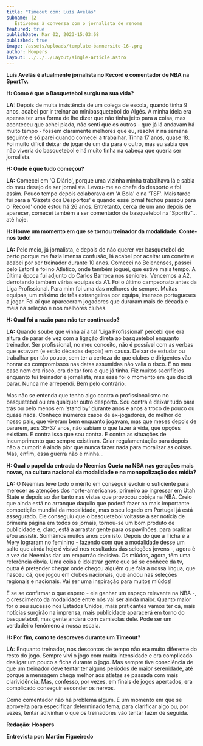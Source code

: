 ```yaml
---
title: "Timeout com: Luís Avelãs"
subname: |2
   Estivemos à conversa com o jornalista de renome
featured: true
publishDate: Mar 02, 2023-15:03:68
published: true
image: /assets/uploads/template-bannersite-16-.png
author: Hoopers
layout: ../../../Layout/single-article.astro
---
```

<!--StartFragment-->

**Luís Avelãs é atualmente jornalista no Record e comentador de NBA na SportTv.** 



**H: Como é que o Basquetebol surgiu na sua vida?** 

**LA:** Depois de muita insistência de um colega de escola, quando tinha 9 anos, acabei por ir treinar ao minibasquetebol do Algés. A minha ideia era apenas ter uma forma de lhe dizer que não tinha jeito para a coisa, mas aconteceu que achei piada, não senti que os outros - que já lá andavam há muito tempo - fossem claramente melhores que eu, resolvi ir na semana seguinte e só parei quando comecei a trabalhar, Tinha 17 anos, quase 18. Foi muito difícil deixar de jogar de um dia para o outro, mas eu sabia que não viveria do basquetebol e há muito tinha na cabeça que queria ser jornalista.



**H: Onde é que tudo começou?**

**LA:** Comecei em 'O Diário', porque uma vizinha minha trabalhava lá e sabia do meu desejo de ser jornalista. Levou-me ao chefe do desporto e foi assim. Pouco tempo depois colaborava em 'A Bola' e na 'TSF'. Mais tarde fui para a 'Gazeta dos Desportos' e quando esse jornal fechou passou para o 'Record' onde estou há 26 anos. Entretanto, cerca de um ano depois de aparecer, comecei também a ser comentador de basquetebol na 'Sporttv"... até hoje.



**H: Houve um momento em que se tornou treinador da modalidade. Conte-nos tudo!**

**LA:** Pelo meio, já jornalista, e depois de não querer ver basquetebol de perto porque me fazia imensa confusão, lá acabei por aceitar um convite e acabei por ser treinador durante 10 anos. Comecei no Belenenses, passei pelo Estoril e foi no Atlético, onde também joguei, que estive mais tempo. A última época fui adjunto do Carlos Barroca nos seniores. Vencemos a A2, derrotando também várias equipas da A1. Foi o último campeonato antes da Liga Profissional. Para mim foi uma das melhores de sempre. Muitas equipas, um máximo de três estrangeiros por equipa, imensos portugueses a jogar. Foi aí que apareceram jogadores que duraram mais de década e meia na seleção e nos melhores clubes.



**H: Qual foi a razão para não ter continuado?** 

**LA:** Quando soube que vinha aí a tal 'Liga Profissional' percebi que era altura de parar de vez com a ligação direta ao basquetebol enquanto treinador. Ser profissional, no meu conceito, não é possível com as verbas que estavam (e estão décadas depois) em causa. Deixar de estudar ou trabalhar por tão pouco, sem ter a certeza de que clubes e dirigentes vão honrar os compromissos nas datas assumidas não valia o risco. E no meu caso nem era risco, era deitar fora o que já tinha. Fiz muitos sacrifícios enquanto fui treinador e jornalista, mas esse foi o momento em que decidi parar. Nunca me arrependi. Bem pelo contrário.

Mas não se entenda que tenho algo contra o profissionalismo no basquetebol ou em qualquer outro desporto. Sou contra é deixar tudo para trás ou pelo menos em 'stand by' durante anos e anos a troco de pouco ou quase nada. Conheço inúmeros casos de ex-jogadores, do melhor do nosso país, que viveram bem enquanto jogavam, mas que meses depois de pararem, aos 35-37 anos, não sabiam o que fazer à vida, que opções existiam. É contra isso que sou contra. E contra as situações de incumprimento que sempre existiram. Criar regulamentação para depois não a cumprir é ainda pior que nunca fazer nada para moralizar as coisas. Mas, enfim, essa guerra não é minha…



**H: Qual o papel da entrada do Neemias Queta na NBA nas gerações mais novas, na cultura nacional da modalidade e na monopolização dos midia?**

**LA:** O Neemias teve todo o mérito em conseguir evoluir o suficiente para merecer as atenções dos norte-americanos, primeiro ao ingressar em Utah State e depois ao dar tanto nas vistas que provocou cobiça na NBA. Creio que ainda está no arranque daquilo que poderá fazer na mais importante competição mundial da modalidade, mas o seu legado em Portugal já está assegurado. Ele conseguiu que o basquetebol voltasse a ser notícia de primeira página em todos os jornais, tornou-se um bom produto de publicidade e, claro, está a arrastar gente para os pavilhões, para praticar e/ou assistir. Sonhámos muitos anos com isto. Depois do que a Ticha e a Mery lograram no feminino - fazendo com que a modalidade desse um salto que ainda hoje é visível nos resultados das seleções jovens -, agora é a vez do Neemias dar um empurrão decisivo. Os miúdos, agora, têm uma referência óbvia. Uma coisa é idolatrar gente que só se conhece da tv, outra é pretender chegar onde chegou alguém que fala a nossa língua, que nasceu cá, que jogou em clubes nacionais, que andou nas seleções regionais e nacionais. Vai ser uma inspiração para muitos miúdos!

E se se confirmar o que espero - ele ganhar um espaço relevante na NBA -, o crescimento da modalidade entre nós vai ser ainda maior. Quanto maior for o seu sucesso nos Estados Unidos, mais praticantes vamos ter cá, mais notícias surgirão na imprensa, mais publicidade aparacerá em torno do basquetebol, mas gente andará com camisolas dele. Pode ser um verdadeiro fenómeno à nossa escala.



**H: Por fim, como te descreves durante um Timeout?**

**LA:** Enquanto treinador, nos descontos de tempo não era muito diferente do resto do jogo. Sempre vivi o jogo com muita intensidade e era complicado desligar um pouco a ficha durante o jogo. Mas sempre tive consciência de que um treinador deve tentar ter alguns períodos de maior serenidade, até porque a mensagem chega melhor aos atletas se passada com mais clarividência. Mas, confesso, por vezes, em finais de jogos apertados, era complicado conseguir esconder os nervos. 

Como comentador não há problema algum. É um momento em que se aproveita para especificar determinado tema, para clarificar algo ou, por vezes, tentar adivinhar o que os treinadores vão tentar fazer de seguida.



**Redação: Hoopers**

**Entrevista por: Martim Figueiredo** 



<!--EndFragment-->
